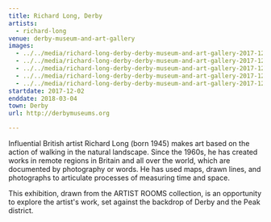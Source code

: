 ```yaml
---
title: Richard Long, Derby
artists:
  - richard-long
venue: derby-museum-and-art-gallery
images:
  - ../../media/richard-long-derby-derby-museum-and-art-gallery-2017-12-02-0.webp
  - ../../media/richard-long-derby-derby-museum-and-art-gallery-2017-12-02-1.webp
  - ../../media/richard-long-derby-derby-museum-and-art-gallery-2017-12-02-2.webp
  - ../../media/richard-long-derby-derby-museum-and-art-gallery-2017-12-02-3.webp
  - ../../media/richard-long-derby-derby-museum-and-art-gallery-2017-12-02-4.webp
startdate: 2017-12-02
enddate: 2018-03-04
town: Derby
url: http://derbymuseums.org

---
```


Influential British artist Richard Long (born 1945) makes art based on the action of walking in the natural landscape. Since the 1960s, he has created works in remote regions in Britain and all over the world, which are documented by photography or words. He has used maps, drawn lines, and photographs to articulate processes of measuring time and space.

This exhibition, drawn from the ARTIST ROOMS collection, is an opportunity to explore the artist's work, set against the backdrop of Derby and the Peak district.